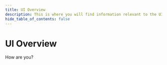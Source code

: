 ```yaml
---
title: UI Overview
description: This is where you will find information relevant to the UI.
hide_table_of_contents: false
---
```


# UI Overview

How are you?
